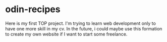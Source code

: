 # odin-recipes

Here is my first TOP project. I'm trying to learn web development only to have one more skill in my cv.
In the future, i could maybe use this formation to create my own website if I want to start some freelance.
